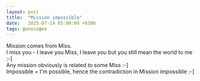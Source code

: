 ```yaml
---
layout: post
title:  "Mission impossible"
date:   2025-07-14 05:00:00 +0300
tags: философия
---
```

Mission comes from Miss.  
I miss you - I leave you Miss, I leave you but you still mean the world to me :-]   
Any mission obviously is related to some Miss :-]  
Impossible = I'm possible, hence the contradiction in Mission impossible :-]